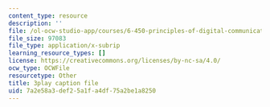 ```yaml
---
content_type: resource
description: ''
file: /ol-ocw-studio-app/courses/6-450-principles-of-digital-communications-i-fall-2006/7a2e58a3def25a1fa4df75a2be1a8250_PMd2ZmcvMBI.vtt
file_size: 97083
file_type: application/x-subrip
learning_resource_types: []
license: https://creativecommons.org/licenses/by-nc-sa/4.0/
ocw_type: OCWFile
resourcetype: Other
title: 3play caption file
uid: 7a2e58a3-def2-5a1f-a4df-75a2be1a8250
---
```

